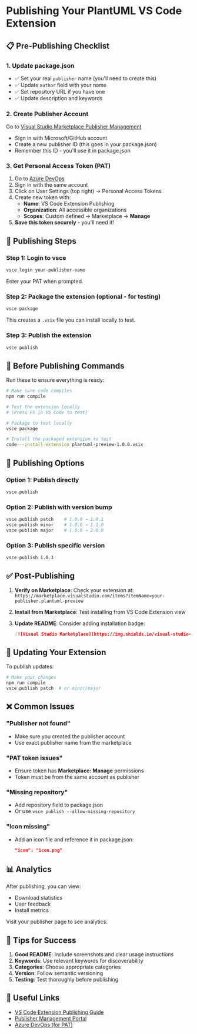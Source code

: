 # Publishing Your PlantUML VS Code Extension

## 📋 Pre-Publishing Checklist

### 1. **Update package.json**
- ✅ Set your real `publisher` name (you'll need to create this)
- ✅ Update `author` field with your name
- ✅ Set repository URL if you have one
- ✅ Update description and keywords

### 2. **Create Publisher Account**
Go to [Visual Studio Marketplace Publisher Management](https://marketplace.visualstudio.com/manage)
- Sign in with Microsoft/GitHub account
- Create a new publisher ID (this goes in your package.json)
- Remember this ID - you'll use it in package.json

### 3. **Get Personal Access Token (PAT)**
1. Go to [Azure DevOps](https://dev.azure.com)
2. Sign in with the same account
3. Click on User Settings (top right) → Personal Access Tokens
4. Create new token with:
   - **Name**: VS Code Extension Publishing
   - **Organization**: All accessible organizations
   - **Scopes**: Custom defined → Marketplace → **Manage**
5. **Save this token securely** - you'll need it!

## 🚀 Publishing Steps

### Step 1: Login to vsce
```bash
vsce login your-publisher-name
```
Enter your PAT when prompted.

### Step 2: Package the extension (optional - for testing)
```bash
vsce package
```
This creates a `.vsix` file you can install locally to test.

### Step 3: Publish the extension
```bash
vsce publish
```

## 🔧 Before Publishing Commands

Run these to ensure everything is ready:

```bash
# Make sure code compiles
npm run compile

# Test the extension locally
# (Press F5 in VS Code to test)

# Package to test locally
vsce package

# Install the packaged extension to test
code --install-extension plantuml-preview-1.0.0.vsix
```

## 📝 Publishing Options

### Option 1: Publish directly
```bash
vsce publish
```

### Option 2: Publish with version bump
```bash
vsce publish patch    # 1.0.0 → 1.0.1
vsce publish minor    # 1.0.0 → 1.1.0
vsce publish major    # 1.0.0 → 2.0.0
```

### Option 3: Publish specific version
```bash
vsce publish 1.0.1
```

## ✅ Post-Publishing

1. **Verify on Marketplace**: Check your extension at:
   `https://marketplace.visualstudio.com/items?itemName=your-publisher.plantuml-preview`

2. **Install from Marketplace**: Test installing from VS Code Extension view

3. **Update README**: Consider adding installation badge:
   ```markdown
   [![Visual Studio Marketplace](https://img.shields.io/visual-studio-marketplace/v/your-publisher.plantuml-preview)](https://marketplace.visualstudio.com/items?itemName=your-publisher.plantuml-preview)
   ```

## 🔄 Updating Your Extension

To publish updates:
```bash
# Make your changes
npm run compile
vsce publish patch  # or minor/major
```

## ❌ Common Issues

### "Publisher not found"
- Make sure you created the publisher account
- Use exact publisher name from the marketplace

### "PAT token issues"
- Ensure token has **Marketplace: Manage** permissions
- Token must be from the same account as publisher

### "Missing repository"
- Add repository field to package.json
- Or use `vsce publish --allow-missing-repository`

### "Icon missing"
- Add an icon file and reference it in package.json:
  ```json
  "icon": "icon.png"
  ```

## 📊 Analytics

After publishing, you can view:
- Download statistics
- User feedback
- Install metrics

Visit your publisher page to see analytics.

## 🎯 Tips for Success

1. **Good README**: Include screenshots and clear usage instructions
2. **Keywords**: Use relevant keywords for discoverability  
3. **Categories**: Choose appropriate categories
4. **Version**: Follow semantic versioning
5. **Testing**: Test thoroughly before publishing

## 🔗 Useful Links

- [VS Code Extension Publishing Guide](https://code.visualstudio.com/api/working-with-extensions/publishing-extension)
- [Publisher Management Portal](https://marketplace.visualstudio.com/manage)
- [Azure DevOps (for PAT)](https://dev.azure.com) 